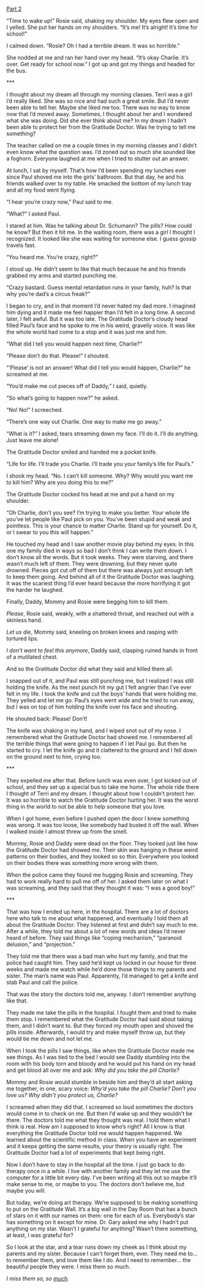 [Part 2](https://www.reddit.com/r/BrokenRamblings/comments/173fk3z/before_the_gratitude_wall_part_2/)

“Time to wake up!” Rosie said, shaking my shoulder. My eyes flew open and I yelled. She put her hands on my shoulders. “It’s me! It’s alright! It’s time for school!”

I calmed down. “Rosie? Oh I had a terrible dream. It was so horrible.”
    
She nodded at me and ran her hand over my head. “It’s okay Charlie. It’s over. Get ready for school now.” I got up and got my things and headed for the bus.

\*\*\*

I thought about my dream all through my morning classes. Terri was a girl I’d really liked. She was so nice and had such a great smile. But I’d never been able to tell her. Maybe she liked me too. There was no way to know now that I’d moved away. Sometimes, I thought about her and I wondered what she was doing. Did she ever think about me? In my dream I hadn’t been able to protect her from the Gratitude Doctor. Was he trying to tell me something?
    
The teacher called on me a couple times in my morning classes and I didn’t even know what the question was. I’d zoned out so much she sounded like a foghorn. Everyone laughed at me when I tried to stutter out an answer.
    
At lunch, I sat by myself. That’s how I’d been spending my lunches ever since Paul shoved me into the girls’ bathroom. But that day, he and his friends walked over to my table. He smacked the bottom of my lunch tray and all my food went flying.
    
“I hear you’re crazy now,” Paul said to me.
    
“What?” I asked Paul.
    
I stared at him. Was he talking about Dr. Schumann? The pills? How could he know? But then it hit me. In the waiting room, there was a girl I thought I recognized. It looked like she was waiting for someone else. I guess gossip travels fast.
    
“You heard me. You’re crazy, right?”
    
I stood up. He didn’t seem to like that much because he and his friends grabbed my arms and started punching me. 
    
“Crazy bastard. Guess mental retardation runs in your family, huh? Is that why you’re dad’s a circus freak?”
    
I began to cry, and in that moment I’d never hated my dad more. I imagined him dying and it made me feel happier than I’d felt in a long time. A second later, I felt awful. But it was too late. The Gratitude Doctor’s cloudy head filled Paul’s face and he spoke to me in his weird, gravelly voice. It was like the whole world had come to a stop and it was just me and him.
    
“What did I tell you would happen next time, Charlie?”
    
“Please don’t do that. Please!” I shouted.
    
“‘Please’ is not an answer! What did I tell you would happen, Charlie?” he screamed at me.
    
“You’d make me cut pieces off of Daddy,” I said, quietly.
    
“So what’s going to happen now?” he asked. 
    
“No! No!” I screeched.
    
“There’s one way out Charlie. One way to make me go away.”
    
“What is it?” I asked, tears streaming down my face. I’ll do it. I’ll do anything. Just leave me alone!
    
The Gratitude Doctor smiled and handed me a pocket knife.
    
“Life for life. I’ll trade you Charlie. I’ll trade you your family’s life for Paul’s.”
    
I shook my head. “No. I can’t kill someone. Why? Why would you want me to kill him? Why are you doing this to me?”
    
The Gratitude Doctor cocked his head at me and put a hand on my shoulder.
    
“Oh Charlie, don’t you see? I’m trying to make you better. Your whole life you’ve let people like Paul pick on you. You’ve been stupid and weak and pointless. This is your chance to matter Charlie. Stand up for yourself. Do it, or I swear to you this will happen.”
    
He touched my head and I saw another movie play behind my eyes. In this one my family died in ways so bad I don’t think I can write them down. I don’t know all the words. But it took weeks. They were starving, and there wasn’t much left of them. They were drowning, but they never quite drowned. Pieces got cut off of them but there was always just enough left to keep them going. And behind all of it the Gratitude Doctor was laughing. It was the scariest thing I’d ever heard because the more horrifying it got the harder he laughed.
    
Finally, Daddy, Mommy and Rosie were begging him to kill them. 
    
*Please*, Rosie said, weakly, with a shattered throat, and reached out with a skinless hand.
    
*Let us die*, Mommy said, kneeling on broken knees and rasping with tortured lips.
    
*I don’t want to feel this anymore*, Daddy said, clasping ruined hands in front of a mutilated chest.
    
And so the Gratitude Doctor did what they said and killed them all.
    
I snapped out of it, and Paul was still punching me, but I realized I was still holding the knife. As the next punch hit my gut I felt angrier than I’ve ever felt in my life. I took the knife and cut the boys’ hands that were holding me. They yelled and let me go. Paul’s eyes went wide and he tried to run away, but I was on top of him holding the knife over his face and shouting. 

He shouted back: Please! Don’t!

The knife was shaking in my hand, and I wiped snot out of my nose. I remembered what the Gratitude Doctor had showed me. I remembered all the terrible things that were going to happen if I let Paul go. But then he started to cry. I let the knife go and it clattered to the ground and I fell down on the ground next to him, crying too.

\*\*\*

They expelled me after that. Before lunch was even over, I got kicked out of school, and they set up a special bus to take me home. The whole ride there I thought of Terri and my dream. I thought about how I couldn’t protect her. It was so horrible to watch the Gratitude Doctor hurting her. It was the worst thing in the world to not be able to help someone that you love.
    
When I got home, even before I pushed open the door I knew something was wrong. It was too loose, like somebody had busted it off the wall. When I walked inside I almost threw up from the smell. 
    
Mommy, Rosie and Daddy were dead on the floor. They looked just like how the Gratitude Doctor had showed me. Their skin was hanging in these weird patterns on their bodies, and they looked so so thin. Everywhere you looked on their bodies there was something more wrong with them.
    
When the police came they found me hugging Rosie and screaming. They had to work really hard to pull me off of her. I asked them later on what I was screaming, and they said that they thought it was: “I was a good boy!”

\*\*\*

That was how I ended up here, in the hospital. There are a lot of doctors here who talk to me about what happened, and eventually I told them all about the Gratitude Doctor. They listened at first and didn’t say much to me. After a while, they told me about a lot of new words and ideas I’d never heard of before. They said things like “coping mechanism,” “paranoid delusion,” and “projection.” 
    
They told me that there was a bad man who hurt my family, and that the police had caught him. They said he’d kept us locked in our house for three weeks and made me watch while he’d done those things to my parents and sister. The man’s name was Paul. Apparently, I’d managed to get a knife and stab Paul and call the police.
    
That was the story the doctors told me, anyway. I don’t remember anything like that.
    
They made me take the pills in the hospital. I fought them and tried to make them stop. I remembered what the Gratitude Doctor had said about taking them, and I didn’t want to. But they forced my mouth open and shoved the pills inside. Afterwards, I would try and make myself throw up, but they would tie me down and not let me.
    
When I took the pills I saw things, like when the Gratitude Doctor made me see things. As I was tied to the bed I would see Daddy stumbling into the room with his body torn and bloody and he would put his hand on my head and get blood all over me and ask: *Why did you take the pill Charlie?* 
    
Mommy and Rosie would stumble in beside him and they’d all start asking me together, in one, scary voice: *Why’d you take the pill Charlie? Don’t you love us? Why didn’t you protect us, Charlie?*
    
I screamed when they did that. I screamed so loud sometimes the doctors would come in to check on me. But then I’d wake up and they wouldn’t be there. The doctors told me what they thought was real. I told them what I think is real. How am I supposed to know who’s right? All I know is that everything the Gratitude Doctor told me would happen happened. We learned about the scientific method in class. When you have an experiment and it keeps getting the same results, your theory is usually right. The Gratitude Doctor had a lot of experiments that kept being right.
    
Now I don’t have to stay in the hospital all the time. I just go back to do therapy once in a while. I live with another family and they let me use the computer for a little bit every day. I’ve been writing all this out so maybe it’ll make sense to me, or maybe to you. The doctors don’t believe me, but maybe you will.
    
But today, we’re doing art therapy. We’re supposed to be making something to put on the Gratitude Wall. It’s a big wall in the Day Room that has a bunch of stars on it with our names on them: one for each of us. Everybody’s star has something on it except for mine. Dr. Gary asked me why I hadn’t put anything on my star. Wasn’t I grateful for anything? Wasn’t there something, at least, I was grateful for? 

So I look at the star, and a tear runs down my cheek as I think about my parents and my sister. Because I can't forget them, ever. They need me to… to remember them, and love them like I do. And I need to remember... the beautiful people they were. I miss them so much.

*I miss them so, so [much](reddit.com/r/BrokenRamblings).*